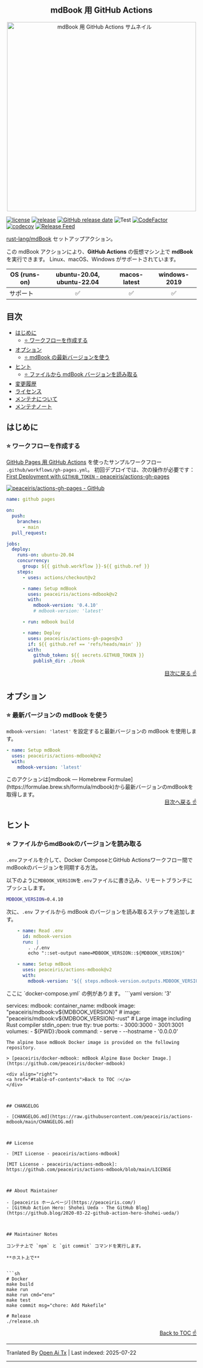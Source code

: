 <h2 align="center">
mdBook 用 GitHub Actions
</h2>

<div align="center">
  <img src="https://raw.githubusercontent.com/peaceiris/actions-mdbook/main/images/ogp.jpg" alt="mdBook 用 GitHub Actions サムネイル" width="500px">
</div>

[![license](https://img.shields.io/github/license/peaceiris/actions-mdbook.svg)](https://github.com/peaceiris/actions-mdbook/blob/main/LICENSE)
[![release](https://img.shields.io/github/release/peaceiris/actions-mdbook.svg)](https://github.com/peaceiris/actions-mdbook/releases/latest)
[![GitHub release date](https://img.shields.io/github/release-date/peaceiris/actions-mdbook.svg)](https://github.com/peaceiris/actions-mdbook/releases)
![Test](https://github.com/peaceiris/actions-mdbook/workflows/Test/badge.svg?branch=main&event=push)
[![CodeFactor](https://www.codefactor.io/repository/github/peaceiris/actions-mdbook/badge)](https://www.codefactor.io/repository/github/peaceiris/actions-mdbook)
[![codecov](https://codecov.io/gh/peaceiris/actions-mdbook/branch/main/graph/badge.svg)](https://codecov.io/gh/peaceiris/actions-mdbook)
[![Release Feed](https://img.shields.io/badge/release-feed-yellow)](https://github.com/peaceiris/actions-mdbook/releases.atom)

[rust-lang/mdBook] セットアップアクション。

[rust-lang/mdBook]: https://github.com/rust-lang/mdBook

この mdBook アクションにより、**GitHub Actions** の仮想マシン上で **mdBook** を実行できます。
Linux、macOS、Windows がサポートされています。

| OS (runs-on) | ubuntu-20.04, ubuntu-22.04 | macos-latest | windows-2019 |
|---|:---:|:---:|:---:|
| サポート | ✅️ | ✅️ | ✅️ |



## 目次

<!-- START doctoc generated TOC please keep comment here to allow auto update -->
<!-- DON'T EDIT THIS SECTION, INSTEAD RE-RUN doctoc TO UPDATE -->


- [はじめに](#getting-started)
  - [⭐️ ワークフローを作成する](#%EF%B8%8F-create-your-workflow)
- [オプション](#options)
  - [⭐️ mdBook の最新バージョンを使う](#%EF%B8%8F-use-the-latest-version-of-mdbook)
- [ヒント](#tips)
  - [⭐️ ファイルから mdBook バージョンを読み取る](#%EF%B8%8F-read-mdbook-version-from-file)
- [変更履歴](#changelog)
- [ライセンス](#license)
- [メンテナについて](#about-maintainer)
- [メンテナノート](#maintainer-notes)

<!-- END doctoc generated TOC please keep comment here to allow auto update -->



## はじめに

### ⭐️ ワークフローを作成する

[GitHub Pages 用 GitHub Actions] を使ったサンプルワークフロー `.github/workflows/gh-pages.yml`。
初回デプロイでは、次の操作が必要です：[First Deployment with `GITHUB_TOKEN` - peaceiris/actions-gh-pages](https://github.com/peaceiris/actions-gh-pages#%EF%B8%8F-first-deployment-with-github_token)

[GitHub Pages 用 GitHub Actions]: https://github.com/peaceiris/actions-gh-pages

[![peaceiris/actions-gh-pages - GitHub](https://gh-card.dev/repos/peaceiris/actions-gh-pages.svg?fullname)](https://github.com/peaceiris/actions-gh-pages)

```yaml
name: github pages

on:
  push:
    branches:
      - main
  pull_request:

jobs:
  deploy:
    runs-on: ubuntu-20.04
    concurrency:
      group: ${{ github.workflow }}-${{ github.ref }}
    steps:
      - uses: actions/checkout@v2

      - name: Setup mdBook
        uses: peaceiris/actions-mdbook@v2
        with:
          mdbook-version: '0.4.10'
          # mdbook-version: 'latest'

      - run: mdbook build

      - name: Deploy
        uses: peaceiris/actions-gh-pages@v3
        if: ${{ github.ref == 'refs/heads/main' }}
        with:
          github_token: ${{ secrets.GITHUB_TOKEN }}
          publish_dir: ./book
```
<div align="right">
<a href="#table-of-contents">目次に戻る ☝️</a>
</div>



## オプション

### ⭐️ 最新バージョンの mdBook を使う

`mdbook-version: 'latest'` を設定すると最新バージョンの mdBook を使用します。


```yaml
- name: Setup mdBook
  uses: peaceiris/actions-mdbook@v2
  with:
    mdbook-version: 'latest'
```
<translate-content>
このアクションは[mdbook — Homebrew Formulae](https://formulae.brew.sh/formula/mdbook)から最新バージョンのmdBookを取得します。

<div align="right">
<a href="#table-of-contents">目次へ戻る ☝️</a>
</div>



## ヒント

### ⭐️ ファイルからmdBookのバージョンを読み取る

`.env`ファイルを介して、Docker ComposeとGitHub Actionsワークフロー間でmdBookのバージョンを同期する方法。

以下のように`MDBOOK_VERSION`を`.env`ファイルに書き込み、リモートブランチにプッシュします。
</translate-content>
```sh
MDBOOK_VERSION=0.4.10
```
次に、`.env` ファイルから mdBook のバージョンを読み取るステップを追加します。


```yaml
    - name: Read .env
      id: mdbook-version
      run: |
        . ./.env
        echo "::set-output name=MDBOOK_VERSION::${MDBOOK_VERSION}"

    - name: Setup mdBook
      uses: peaceiris/actions-mdbook@v2
      with:
        mdbook-version: '${{ steps.mdbook-version.outputs.MDBOOK_VERSION }}'
```
<translate-content>
ここに `docker-compose.yml` の例があります。
</translate-content>
```yaml
version: '3'

services:
  mdbook:
    container_name: mdbook
    image: "peaceiris/mdbook:v${MDBOOK_VERSION}"
    # image: "peaceiris/mdbook:v${MDBOOK_VERSION}-rust"  # Large image including Rust compiler
    stdin_open: true
    tty: true
    ports:
      - 3000:3000
      - 3001:3001
    volumes:
      - ${PWD}:/book
    command:
      - serve
      - --hostname
      - '0.0.0.0'
```
The alpine base mdBook Docker image is provided on the following repository.

> [peaceiris/docker-mdbook: mdBook Alpine Base Docker Image.](https://github.com/peaceiris/docker-mdbook)

<div align="right">
<a href="#table-of-contents">Back to TOC ☝️</a>
</div>



## CHANGELOG

- [CHANGELOG.md](https://raw.githubusercontent.com/peaceiris/actions-mdbook/main/CHANGELOG.md)



## License

- [MIT License - peaceiris/actions-mdbook]

[MIT License - peaceiris/actions-mdbook]: https://github.com/peaceiris/actions-mdbook/blob/main/LICENSE



## About Maintainer

- [peaceiris ホームページ](https://peaceiris.com/)
- [GitHub Action Hero: Shohei Ueda - The GitHub Blog](https://github.blog/2020-03-22-github-action-hero-shohei-ueda/)



## Maintainer Notes

コンテナ上で `npm` と `git commit` コマンドを実行します。

**ホスト上で**


```sh
# Docker
make build
make run
make run cmd="env"
make test
make commit msg="chore: Add Makefile"

# Release
./release.sh
```



<div align="right">
<a href="#table-of-contents">Back to TOC ☝️</a>
</div>


---

Tranlated By [Open Ai Tx](https://github.com/OpenAiTx/OpenAiTx) | Last indexed: 2025-07-22

---